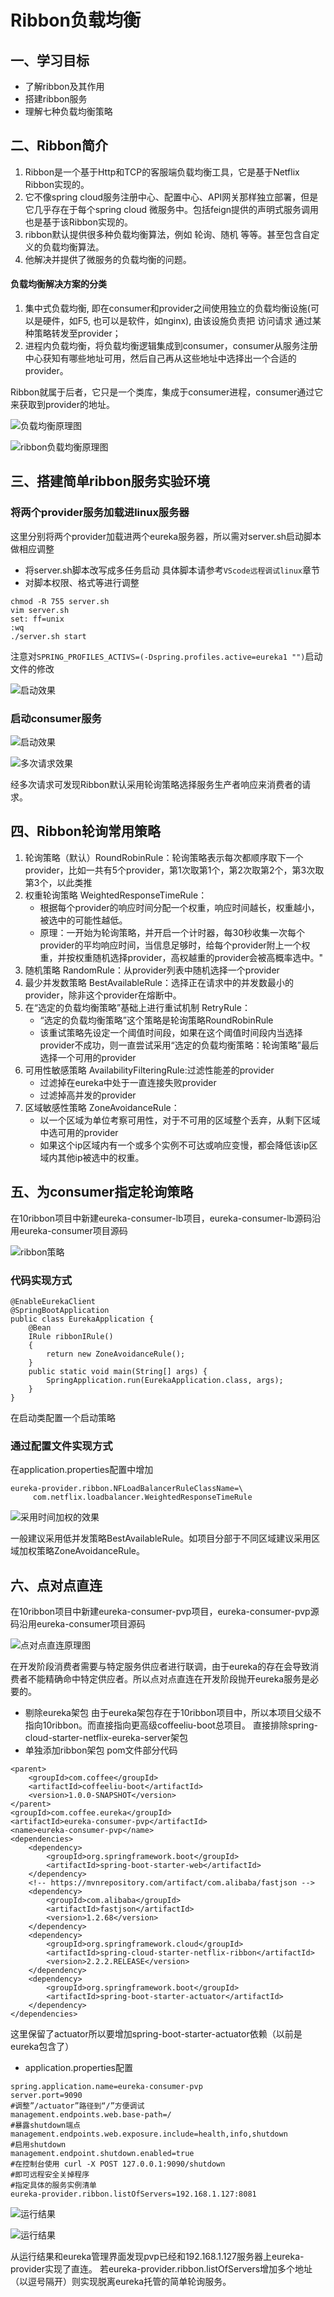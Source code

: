 # Ribbon负载均衡

## 一、学习目标
+ 了解ribbon及其作用
+ 搭建ribbon服务
+ 理解七种负载均衡策略

## 二、Ribbon简介
1. Ribbon是一个基于Http和TCP的客服端负载均衡工具，它是基于Netflix Ribbon实现的。
2. 它不像spring cloud服务注册中心、配置中心、API网关那样独立部署，但是它几乎存在于每个spring cloud 微服务中。包括feign提供的声明式服务调用也是基于该Ribbon实现的。
3. ribbon默认提供很多种负载均衡算法，例如 轮询、随机 等等。甚至包含自定义的负载均衡算法。
4. 他解决并提供了微服务的负载均衡的问题。

#### 负载均衡解决方案的分类
1. 集中式负载均衡, 即在consumer和provider之间使用独立的负载均衡设施(可以是硬件，如F5, 也可以是软件，如nginx), 由该设施负责把 访问请求 通过某种策略转发至provider；
2. 进程内负载均衡，将负载均衡逻辑集成到consumer，consumer从服务注册中心获知有哪些地址可用，然后自己再从这些地址中选择出一个合适的provider。

Ribbon就属于后者，它只是一个类库，集成于consumer进程，consumer通过它来获取到provider的地址。

![负载均衡原理图](https://github.com/coffeeliuwei/boot/blob/master/img/50.jpg?raw=true)  

![ribbon负载均衡原理图](https://github.com/coffeeliuwei/boot/blob/master/img/51.jpg?raw=true)

## 三、搭建简单ribbon服务实验环境

### 将两个provider服务加载进linux服务器
这里分别将两个provider加载进两个eureka服务器，所以需对server.sh启动脚本做相应调整
+ 将server.sh脚本改写成多任务启动
具体脚本请参考`VScode远程调试linux`章节
+ 对脚本权限、格式等进行调整
```
chmod -R 755 server.sh
vim server.sh
set: ff=unix
:wq
./server.sh start
```
注意对`SPRING_PROFILES_ACTIVS=(-Dspring.profiles.active=eureka1 "")`启动文件的修改

![启动效果](https://github.com/coffeeliuwei/boot/blob/master/img/59.jpg?raw=true)

### 启动consumer服务

![启动效果](https://github.com/coffeeliuwei/boot/blob/master/img/60.jpg?raw=true)

![多次请求效果](https://github.com/coffeeliuwei/boot/blob/master/img/61.jpg?raw=true)

经多次请求可发现Ribbon默认采用轮询策略选择服务生产者响应来消费者的请求。

## 四、Ribbon轮询常用策略
1. 轮询策略（默认）RoundRobinRule：轮询策略表示每次都顺序取下一个provider，比如一共有5个provider，第1次取第1个，第2次取第2个，第3次取第3个，以此类推
1. 权重轮询策略 WeightedResponseTimeRule：
	+ 根据每个provider的响应时间分配一个权重，响应时间越长，权重越小，被选中的可能性越低。
	+ 原理：一开始为轮询策略，并开启一个计时器，每30秒收集一次每个provider的平均响应时间，当信息足够时，给每个provider附上一个权重，并按权重随机选择provider，高权越重的provider会被高概率选中。"
1. 随机策略 RandomRule：从provider列表中随机选择一个provider
1. 最少并发数策略 BestAvailableRule：选择正在请求中的并发数最小的provider，除非这个provider在熔断中。
1. 在“选定的负载均衡策略”基础上进行重试机制 RetryRule：
	+ “选定的负载均衡策略”这个策略是轮询策略RoundRobinRule
	+ 该重试策略先设定一个阈值时间段，如果在这个阈值时间段内当选择provider不成功，则一直尝试采用“选定的负载均衡策略：轮询策略”最后选择一个可用的provider
1. 可用性敏感策略 AvailabilityFilteringRule:过滤性能差的provider
	+ 过滤掉在eureka中处于一直连接失败provider
	+ 过滤掉高并发的provider
1. 区域敏感性策略 ZoneAvoidanceRule：
	+ 以一个区域为单位考察可用性，对于不可用的区域整个丢弃，从剩下区域中选可用的provider
	+ 如果这个ip区域内有一个或多个实例不可达或响应变慢，都会降低该ip区域内其他ip被选中的权重。

## 五、为consumer指定轮询策略
在10ribbon项目中新建eureka-consumer-lb项目，eureka-consumer-lb源码沿用eureka-consumer项目源码

![ribbon策略](https://github.com/coffeeliuwei/boot/blob/master/img/62.jpg?raw=true)

### 代码实现方式
```
@EnableEurekaClient
@SpringBootApplication
public class EurekaApplication {
    @Bean
	IRule ribbonIRule()
	{
		return new ZoneAvoidanceRule();
	}
	public static void main(String[] args) {
		SpringApplication.run(EurekaApplication.class, args);
	}
}
```
在启动类配置一个启动策略

### 通过配置文件实现方式

在application.properties配置中增加
```
eureka-provider.ribbon.NFLoadBalancerRuleClassName=\
     com.netflix.loadbalancer.WeightedResponseTimeRule
```

![采用时间加权的效果](https://github.com/coffeeliuwei/boot/blob/master/img/63.jpg?raw=true)

一般建议采用低并发策略BestAvailableRule。如项目分部于不同区域建议采用区域加权策略ZoneAvoidanceRule。


## 六、点对点直连
在10ribbon项目中新建eureka-consumer-pvp项目，eureka-consumer-pvp源码沿用eureka-consumer项目源码

![点对点直连原理图](https://github.com/coffeeliuwei/boot/blob/master/img/64.jpg?raw=true)

在开发阶段消费者需要与特定服务供应者进行联调，由于eureka的存在会导致消费者不能精确命中特定供应者。所以点对点直连在开发阶段抛开eureka服务是必要的。

+ 剔除eureka架包
由于eureka架包存在于10ribbon项目中，所以本项目父级不指向10ribbon。而直接指向更高级coffeeliu-boot总项目。
直接排除spring-cloud-starter-netflix-eureka-server架包
+ 单独添加ribbon架包
pom文件部分代码

```
<parent>
	<groupId>com.coffee</groupId>
	<artifactId>coffeeliu-boot</artifactId>
	<version>1.0.0-SNAPSHOT</version>
</parent>
<groupId>com.coffee.eureka</groupId>
<artifactId>eureka-consumer-pvp</artifactId>
<name>eureka-consumer-pvp</name>
<dependencies>
	<dependency>
		<groupId>org.springframework.boot</groupId>
		<artifactId>spring-boot-starter-web</artifactId>
	</dependency>
	<!-- https://mvnrepository.com/artifact/com.alibaba/fastjson -->
	<dependency>
		<groupId>com.alibaba</groupId>
		<artifactId>fastjson</artifactId>
		<version>1.2.68</version>
	</dependency>
	<dependency>
		<groupId>org.springframework.cloud</groupId>
		<artifactId>spring-cloud-starter-netflix-ribbon</artifactId>
		<version>2.2.2.RELEASE</version>
	</dependency>
	<dependency>
		<groupId>org.springframework.boot</groupId>
		<artifactId>spring-boot-starter-actuator</artifactId>
	</dependency>
</dependencies>
```
这里保留了actuator所以要增加spring-boot-starter-actuator依赖（以前是eureka包含了）

+ application.properties配置

```
spring.application.name=eureka-consumer-pvp
server.port=9090
#调整”/actuator”路径到“/”方便调试
management.endpoints.web.base-path=/
#暴露shutdown端点
management.endpoints.web.exposure.include=health,info,shutdown
#启用shutdown
management.endpoint.shutdown.enabled=true
#在控制台使用 curl -X POST 127.0.0.1:9090/shutdown
#即可远程安全关掉程序
#指定具体的服务实例清单
eureka-provider.ribbon.listOfServers=192.168.1.127:8081
```

![运行结果](https://github.com/coffeeliuwei/boot/blob/master/img/65.jpg?raw=true)

![运行结果](https://github.com/coffeeliuwei/boot/blob/master/img/66.jpg?raw=true)

从运行结果和eureka管理界面发现pvp已经和192.168.1.127服务器上eureka-provider实现了直连。
若eureka-provider.ribbon.listOfServers增加多个地址（以逗号隔开）则实现脱离eureka托管的简单轮询服务。




